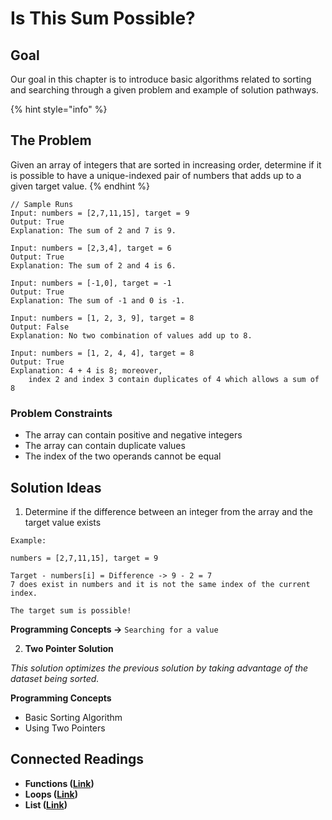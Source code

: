 # Is This Sum Possible?

## Goal

Our goal in this chapter is to introduce basic algorithms related to sorting and searching through a given problem and example of solution pathways.

{% hint style="info" %}
## The Problem

Given an array of integers that are sorted in increasing order, determine if it is possible to have a unique-indexed pair of numbers that adds up to a given target value.
{% endhint %}

```
// Sample Runs
Input: numbers = [2,7,11,15], target = 9
Output: True
Explanation: The sum of 2 and 7 is 9. 

Input: numbers = [2,3,4], target = 6
Output: True
Explanation: The sum of 2 and 4 is 6. 

Input: numbers = [-1,0], target = -1
Output: True
Explanation: The sum of -1 and 0 is -1.

Input: numbers = [1, 2, 3, 9], target = 8
Output: False
Explanation: No two combination of values add up to 8.

Input: numbers = [1, 2, 4, 4], target = 8
Output: True
Explanation: 4 + 4 is 8; moreover, 
    index 2 and index 3 contain duplicates of 4 which allows a sum of 8
```

### Problem Constraints

* The array can contain positive and negative integers
* The array can contain duplicate values
* The index of the two operands cannot be equal

## Solution Ideas

1. Determine if the difference between an integer from the array and the target value exists

```
Example:

numbers = [2,7,11,15], target = 9

Target - numbers[i] = Difference -> 9 - 2 = 7
7 does exist in numbers and it is not the same index of the current index.

The target sum is possible!
```

**Programming Concepts ->** `Searching for a value`

2. **Two Pointer Solution**

_This solution optimizes the previous solution by taking advantage of the dataset being sorted._

**Programming Concepts**

* Basic Sorting Algorithm
* Using Two Pointers

## Connected Readings

* **Functions (**[**Link**](../../02-programming-in-python/defining-functions/functions.md)**)**
* **Loops (**[**Link**](../../02-programming-in-python/iterations/)**)**
* **List (**[**Link**](../../02-programming-in-python/tuples-and-lists/list-basics.md)**)**

